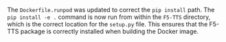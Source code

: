 The `Dockerfile.runpod` was updated to correct the `pip install` path. The `pip install -e .` command is now run from within the `F5-TTS` directory, which is the correct location for the `setup.py` file. This ensures that the F5-TTS package is correctly installed when building the Docker image.